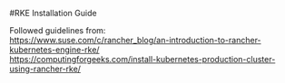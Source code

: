#RKE Installation Guide


Followed guidelines from: <br>
https://www.suse.com/c/rancher_blog/an-introduction-to-rancher-kubernetes-engine-rke/
<br>
https://computingforgeeks.com/install-kubernetes-production-cluster-using-rancher-rke/
